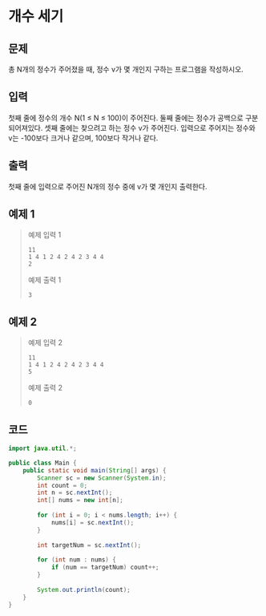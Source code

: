 # 개수 세기

## 문제
총 N개의 정수가 주어졌을 때, 정수 v가 몇 개인지 구하는 프로그램을 작성하시오.

## 입력
첫째 줄에 정수의 개수 N(1 ≤ N ≤ 100)이 주어진다. 둘째 줄에는 정수가 공백으로 구분되어져있다. 셋째 줄에는 찾으려고 하는 정수 v가 주어진다. 입력으로 주어지는 정수와 v는 -100보다 크거나 같으며, 100보다 작거나 같다.

## 출력
첫째 줄에 입력으로 주어진 N개의 정수 중에 v가 몇 개인지 출력한다.

## 예제 1

> 예제 입력 1
> ```
> 11
> 1 4 1 2 4 2 4 2 3 4 4
> 2
> ```
> 예제 출력 1
> ```
> 3
> ```

## 예제 2

> 예제 입력 2
> ```
> 11
> 1 4 1 2 4 2 4 2 3 4 4
> 5
> ```
> 예제 출력 2
> ```
> 0
> ```


## 코드
```java
import java.util.*;

public class Main {
    public static void main(String[] args) {
        Scanner sc = new Scanner(System.in);
        int count = 0;
        int n = sc.nextInt();
        int[] nums = new int[n]; 
        
        for (int i = 0; i < nums.length; i++) {
            nums[i] = sc.nextInt();
        }
                                 
        int targetNum = sc.nextInt();
                                 
        for (int num : nums) {
            if (num == targetNum) count++;
        }
        
        System.out.println(count);
    }
}
```
